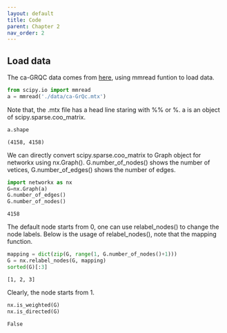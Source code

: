 ```yaml
---
layout: default
title: Code
parent: Chapter 2
nav_order: 2
---
```


## Load data

The ca-GRQC data comes from [here](http://networkrepository.com/ca-GrQc.php#), using mmread funtion to load data.

```python
from scipy.io import mmread
a = mmread('./data/ca-GrQc.mtx')
```

Note that, the .mtx file has a head line staring with %% or %. a is an object of scipy.sparse.coo_matrix.

```python
a.shape
```

    (4158, 4158)

We can directly convert scipy.sparse.coo_matrix to Graph object for networkx using nx.Graph(). G.number_of_nodes() shows the number of vetices, G.number_of_edges() shows the number of edges.

```python
import networkx as nx
G=nx.Graph(a)
G.number_of_edges()
G.number_of_nodes()
```

    4158

The default node starts from 0, one can use relabel_nodes() to change the node labels. Below is the usage of relabel_nodes(), note that the mapping function.

```python
mapping = dict(zip(G, range(1, G.number_of_nodes()+1)))
G = nx.relabel_nodes(G, mapping)
sorted(G)[:3]
```

    [1, 2, 3]

Clearly, the node starts from 1.

```python
nx.is_weighted(G)
nx.is_directed(G)
```

    False
